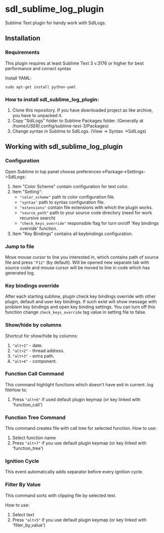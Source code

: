 # sdl_sublime_log_plugin
Sublime Text plugin  for handy work with SdlLogs.

## Installation

### Requirements
This plugin requires at least Sublime Text 3 v.3176 or higher for best performance and correct syntax

Install YAML:  

    sudo apt-get install python-yaml 

### How to install sdl_sublime_log_plugin:
1. Clone this repository. If you have downloaded project as like archive, you have to unpacked it.
2. Copy "SdlLogs" folder to Sublime Packages folder.
(Generally at /home/*USER*/.config/sublime-text-3/Packages)
3. Change syntax in Sublime to SdlLogs.
(View -> Syntax ->SdlLogs)

## Working with sdl_sublime_log_plugin

### Configuration

Open Sublime in top panel choose preferences->Package->Settings->SdlLogs:

1. Item "Color Scheme" contain configuration for text color.
2. Item "Setting":
    - `"color_scheme"` path to color configuration file.
    - `"syntax"` path to syntax configuration file.
    - `"extensions"` contain file extensions with which the plugin works.
    - `"source_path"` path to your source code directory (need for work recursive search)
    - `"check_keys_override"` responsible flag for turn on/off 'Key bindings override' function.
3. Item "Key Bindings" contains all keybindings configuration.

### Jump to file
Move mouse cursor to line you interested in, which contains path of source file and press `"F12"` (by default). Will be opened new separate tab with source code and mouse cursor will be moved to line in code which has generated log.

### Key bindings override
After each starting sublime, plugin check key bindings override with other plugin, default and user key bindings. 
If such exist will show message with problem key bindings and open key binding settings. You can turn off this function change `check_keys_override` tag value in setting file to false.

### Show/hide by columns 
Shortcut for show/hide by columns:
1. `"alt+1"` - date.
2. `"alt+2"` - thread address.
3. `"alt+3"` - extra path.
4. `"alt+4"` - component.

### Function Call Command
This command highlight functions which doesn't have exit in current .log fileHow to:
1. Press `"alt+6"` if used default plugin keymap (or key linked with 'function_call')

### Function Tree Command
This command creates file with call tree for selected function.
How to use:
1. Select function name
2. Press `"alt+7"` if you use default plugin keymap (or key linked with 'function_tree')

### Ignition Cycle
This event automatically adds separator before every ignition cycle.

### Filter By Value
This command sorts with clipping file by selected text.

How to use:
1. Select text
2. Press `"alt+5"` if you use default plugin keymap (or key linked with 'filter_by_value')
 
